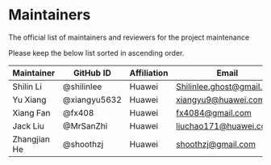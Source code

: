 # Maintainers

The official list of maintainers and reviewers for the project maintenance

Please keep the below list sorted in ascending order.

| Maintainer | GitHub ID    | Affiliation | Email                                                 |
| ---------- | ------------ | ----------- | ----------------------------------------------------- |
| Shilin Li  | @shilinlee   | Huawei      | [Shilinlee.ghost@gmail.com](mailto:shilinlee.ghost@gmail.com) |
| Yu Xiang   | @xiangyu5632 | Huawei      | [xiangyu9@huawei.com](mailto:xiangyu9@huawei.com)     |
| Xiang Fan   | @fx408 | Huawei      | [fx4084@gmail.com](mailto:fx4084@gmail.com)     |
| Jack Liu   | @MrSanZhi | Huawei      | [liuchao171@huawei.com](mailto:liuchao171@huawei.com)     |
| Zhangjian He| @shoothzj | Huawei | [shoothzj@gmail.com](mailto:shoothzj@gmail.com)|
